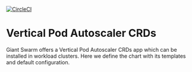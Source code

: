 [![CircleCI](https://dl.circleci.com/status-badge/img/gh/giantswarm/vertical-pod-autoscaler-crd.svg?style=svg)](https://dl.circleci.com/status-badge/redirect/gh/giantswarm/vertical-pod-autoscaler-crd)

# Vertical Pod Autoscaler CRDs

Giant Swarm offers a Vertical Pod Autoscaler CRDs app which can be installed in workload clusters. Here we define the chart with its templates and default configuration.
